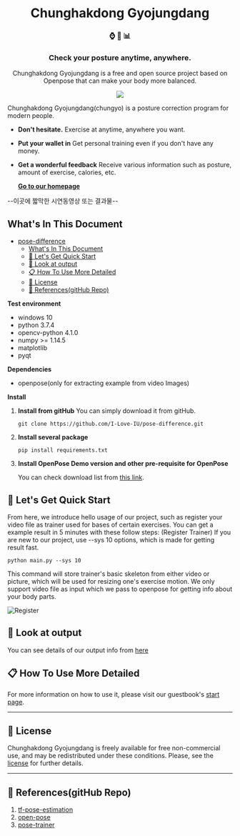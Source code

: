 <h1 align="center">
  Chunghakdong Gyojungdang
</h1>

<h3 align="center">
  ⌚ 💪 📊
</h3>
<h3 align="center">
  Check your posture anytime, anywhere.
</h3>
<p align="center">
  Chunghakdong Gyojungdang is a free and open source project based on Openpose that can make your body more  balanced.
</p>
<p align="center">
  <a href='https://travis-ci.org/I-Love-IU/pose-difference'><img src = "https://travis-ci.org/I-Love-IU/pose-difference.svg?branch=dev"></a>
</p>

Chunghakdong Gyojungdang(chungyo) is a posture correction program for modern people.

- **Don't hesitate.** Exercise at anytime, anywhere you want.
- **Put your wallet in** Get personal training even if you don't have any money.
- **Get a wonderful feedback** Receive various information such as posture, amount of exercise, calories, etc.

  [**Go to our homepage**](https://rhcsky.gitbook.io/chungyo/)

--이곳에 짧막한 시연동영상 또는 결과물--

## What's In This Document

- [pose-difference](#pose-difference)
  - [What's In This Document](#whats-in-this-document)
  - [🚀 Let's Get Quick Start](#%f0%9f%9a%80-lets-get-quick-start)
  - [👀 Look at output](#%f0%9f%91%80-look-at-output)
  - [📋 How To Use More Detailed](#%f0%9f%93%8b-how-to-use-more-detailed)
  - [📝 License](#%f0%9f%93%9d-license)
  - [🧷 References(gitHub Repo)](#%f0%9f%a7%b7-referencesgithub-repo)



**Test environment**

- windows 10
- python 3.7.4
- opencv-python 4.1.0
- numpy >= 1.14.5
- matplotlib
- pyqt

**Dependencies**
+ openpose(only for extracting example from video Images)

**Install**

1. **Install from gitHub**
   You can simply download it from gitHub.

   ```
   git clone https://github.com/I-Love-IU/pose-difference.git
   ```

2. **Install several package**
   ```
   pip install requirements.txt
   ```
3. **Install OpenPose Demo version and other pre-requisite for OpenPose**
   
   You can check download list from [this link](2). 

## 🚀 Let's Get Quick Start
 From here, we introduce hello usage of our project, such as register your video file as trainer used for bases of certain exercises.
 You can get a example result in 5 minutes with these follow steps: (Register Trainer) If you are new to our project, use --sys 10 options, 
 which is made for getting result fast.

   ```
   python main.py --sys 10
   ```

   This command will store trainer's basic skeleton from either video or picture, which will be used for resizing one's exercise motion. We only support video file as input which we pass to openpose for getting info about your body parts. 

   ![Register](https://github.com/I-Love-IU/pose-difference/blob/master/docs/AC_%5B20191011-035747%5D.gif?raw=true)


## 👀 Look at output

You can see details of our output info from [here](https://naver.com)

## 📋 How To Use More Detailed

For more information on how to use it, please visit our guestbook's [start page](https://rhcsky.gitbook.io/chungyo/use/how-to-use).

---

## 📝 License

Chunghakdong Gyojungdang is freely available for free non-commercial use, and may be redistributed under these conditions. Please, see the [license](LICENSE) for further details.

---

## 🧷 References(gitHub Repo)

1. [tf-pose-estimation](https://github.com/ildoonet/tf-pose-estimation)
2. [open-pose](https://github.com/CMU-Perceptual-Computing-Lab/openpose)
3. [pose-trainer](https://github.com/stevenzchen/pose-trainer)
